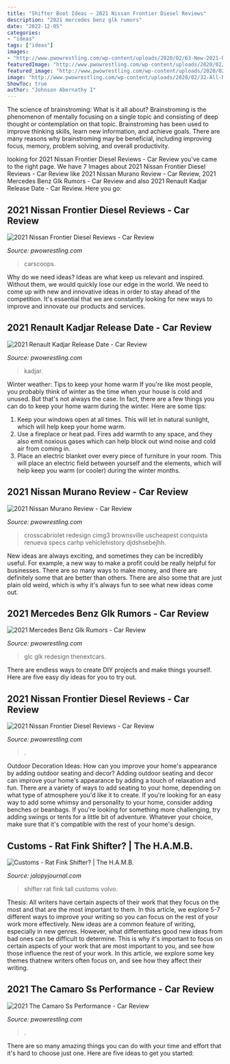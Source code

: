 ```yaml
---
title: "Shifter Boot Ideas ~ 2021 Nissan Frontier Diesel Reviews"
description: "2021 mercedes benz glk rumors"
date: "2022-12-05"
categories:
- "ideas"
tags: ["ideas"]
images:
- "http://www.pwowrestling.com/wp-content/uploads/2020/02/63-New-2021-Renault-Kadjar-Release-Date-Release-Date.jpg"
featuredImage: "http://www.pwowrestling.com/wp-content/uploads/2020/02/63-New-2021-Renault-Kadjar-Release-Date-Release-Date.jpg"
featured_image: "http://www.pwowrestling.com/wp-content/uploads/2020/02/76-Concept-of-2021-The-Camaro-Ss-Performance-New-Review.jpg"
image: "http://www.pwowrestling.com/wp-content/uploads/2020/02/32-All-New-2021-Nissan-Frontier-Diesel-Reviews-Photos.jpg"
ShowToc: true
author: "Johnson Abernathy I"
---
```



The science of brainstroming: What is it all about?
Brainstroming is the phenomenon of mentally focusing on a single topic and consisting of deep thought or contemplation on that topic. Brainstroming has been used to improve thinking skills, learn new information, and achieve goals. There are many reasons why brainstroming may be beneficial, including improving focus, memory, problem solving, and overall productivity.

	

		
looking for 2021 Nissan Frontier Diesel Reviews - Car Review you've came to the right page. We have 7 Images about 2021 Nissan Frontier Diesel Reviews - Car Review like 2021 Nissan Murano Review - Car Review, 2021 Mercedes Benz Glk Rumors - Car Review and also 2021 Renault Kadjar Release Date - Car Review. Here you go:
		
    
## 2021 Nissan Frontier Diesel Reviews - Car Review

<img loading=lazy src="http://www.pwowrestling.com/wp-content/uploads/2020/02/32-All-New-2021-Nissan-Frontier-Diesel-Reviews-Photos.jpg" onerror="this.onerror=null;this.src='https://tse1.mm.bing.net/th?id=OIP.JqC-wV9p0pYJx6Oy-9B8LwHaEA&amp;pid=15.1';" alt="2021 Nissan Frontier Diesel Reviews - Car Review">

_Source: pwowrestling.com_

>carscoops. 

	

Why do we need ideas?
Ideas are what keep us relevant and inspired. Without them, we would quickly lose our edge in the world. We need to come up with new and innovative ideas in order to stay ahead of the competition. It's essential that we are constantly looking for new ways to improve and innovate our products and services.

    
## 2021 Renault Kadjar Release Date - Car Review

<img loading=lazy src="http://www.pwowrestling.com/wp-content/uploads/2020/02/63-New-2021-Renault-Kadjar-Release-Date-Release-Date.jpg" onerror="this.onerror=null;this.src='https://tse4.mm.bing.net/th?id=OIP.Sn26nLQ6jMtu3QPsS4c5eAHaEK&amp;pid=15.1';" alt="2021 Renault Kadjar Release Date - Car Review">

_Source: pwowrestling.com_

>kadjar. 

	

Winter weather: Tips to keep your home warm
If you're like most people, you probably think of winter as the time when your house is cold and unused. But that's not always the case. In fact, there are a few things you can do to keep your home warm during the winter. Here are some tips:
1) Keep your windows open at all times. This will let in natural sunlight, which will help keep your home warm.
2) Use a fireplace or heat pad. Fires add warmth to any space, and they also emit noxious gases which can help block out wind noise and cold air from coming in.
3) Place an electric blanket over every piece of furniture in your room. This will place an electric field between yourself and the elements, which will help keep you warm (or cooler) during the winter months.

    
## 2021 Nissan Murano Review - Car Review

<img loading=lazy src="http://www.pwowrestling.com/wp-content/uploads/2020/02/24-New-2021-Nissan-Murano-Review-Picture.jpg" onerror="this.onerror=null;this.src='https://tse3.mm.bing.net/th?id=OIP.5lqF7nSqKDTutkUiacsvxAHaFM&amp;pid=15.1';" alt="2021 Nissan Murano Review - Car Review">

_Source: pwowrestling.com_

>crosscabriolet redesign cimg3 brownsville uscheapest conquista renueva specs carhp vehiclehistory djdshsebejhh. 

	

New ideas are always exciting, and sometimes they can be incredibly useful. For example, a new way to make a profit could be really helpful for businesses. There are so many ways to make money, and there are definitely some that are better than others. There are also some that are just plain old weird, which is why it's always fun to see what new ideas come out.

    
## 2021 Mercedes Benz Glk Rumors - Car Review

<img loading=lazy src="http://www.pwowrestling.com/wp-content/uploads/2020/02/62-Great-2021-Mercedes-Benz-Glk-Rumors-Performance.jpg" onerror="this.onerror=null;this.src='https://tse4.mm.bing.net/th?id=OIP.9c72Jk6PvVr1aVrZBpjMdgHaEj&amp;pid=15.1';" alt="2021 Mercedes Benz Glk Rumors - Car Review">

_Source: pwowrestling.com_

>glc glk redesign thenextcars. 

	

There are endless ways to create DIY projects and make things yourself. Here are five easy diy ideas for you to try out.

    
## 2021 Nissan Frontier Diesel Reviews - Car Review

<img loading=lazy src="http://www.pwowrestling.com/wp-content/uploads/2020/02/41-New-2021-Nissan-Frontier-Diesel-Reviews-History.jpg" onerror="this.onerror=null;this.src='https://tse3.mm.bing.net/th?id=OIP.lDxbjQsOSTaxAZl_O8DtBAHaEV&amp;pid=15.1';" alt="2021 Nissan Frontier Diesel Reviews - Car Review">

_Source: pwowrestling.com_

>. 

	

Outdoor Decoration Ideas: How can you improve your home's appearance by adding outdoor seating and decor?
Adding outdoor seating and decor can improve your home's appearance by adding a touch of relaxation and fun. There are a variety of ways to add seating to your home, depending on what type of atmosphere you'd like it to create. If you're looking for an easy way to add some whimsy and personality to your home, consider adding benches or beanbags. If you're looking for something more challenging, try adding swings or tents for a little bit of adventure. Whatever your choice, make sure that it's compatible with the rest of your home's design.

    
## Customs - Rat Fink Shifter? | The H.A.M.B.

<img loading=lazy src="http://i174.photobucket.com/albums/w94/y2kmondeosvt/rat_Volvo/PA310185.jpg" onerror="this.onerror=null;this.src='https://tse1.mm.bing.net/th?id=OIP.Qh9Z_mIxOuV47QGiJRgp8wHaFj&amp;pid=15.1';" alt="Customs - Rat Fink Shifter? | The H.A.M.B.">

_Source: jalopyjournal.com_

>shifter rat fink tall customs volvo. 

	

Thesis: All writers have certain aspects of their work that they focus on the most and that are the most important to them. In this article, we explore 5-7 different ways to improve your writing so you can focus on the rest of your work more effectively.
New ideas are a common feature of writing, especially in new genres. However, what differentiates good new ideas from bad ones can be difficult to determine. This is why it's important to focus on certain aspects of your work that are most important to you, and see how those influence the rest of your work. In this article, we explore some key themes thatnew writers often focus on, and see how they affect their writing.

    
## 2021 The Camaro Ss Performance - Car Review

<img loading=lazy src="http://www.pwowrestling.com/wp-content/uploads/2020/02/76-Concept-of-2021-The-Camaro-Ss-Performance-New-Review.jpg" onerror="this.onerror=null;this.src='https://tse2.mm.bing.net/th?id=OIP.MeYI32L5B5TAnvet2Hm3mAHaE8&amp;pid=15.1';" alt="2021 The Camaro Ss Performance - Car Review">

_Source: pwowrestling.com_

>. 

	

There are so many amazing things you can do with your time and effort that it's hard to choose just one. Here are five ideas to get you started: 

